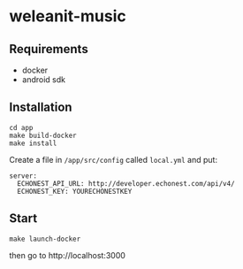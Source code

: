 weleanit-music
==============

## Requirements

- docker
- android sdk

## Installation

```
cd app
make build-docker
make install
```

Create a file in `/app/src/config` called `local.yml` and put:

```
server:
  ECHONEST_API_URL: http://developer.echonest.com/api/v4/
  ECHONEST_KEY: YOURECHONESTKEY
```

## Start

```
make launch-docker
```

then go to http://localhost:3000
